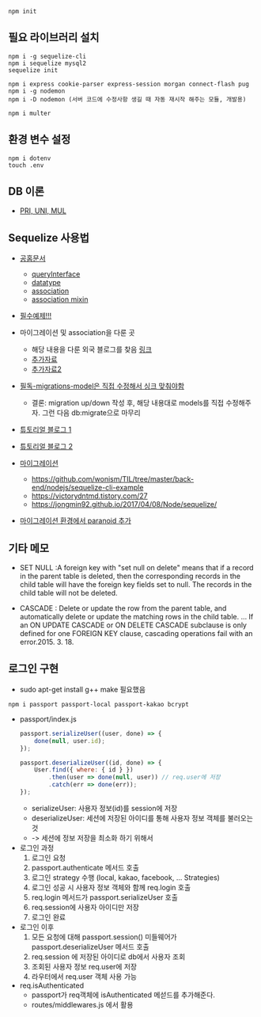 ```
npm init
```

## 필요 라이브러리 설치
```
npm i -g sequelize-cli
npm i sequelize mysql2
sequelize init

npm i express cookie-parser express-session morgan connect-flash pug
npm i -g nodemon
npm i -D nodemon (서버 코드에 수정사항 생길 때 자동 재시작 해주는 모듈, 개발용) 

npm i multer
```

## 환경 변수 설정
```
npm i dotenv
touch .env
```

## DB 이론
- [PRI, UNI, MUL](https://m.blog.naver.com/PostView.nhn?blogId=kshkyc&logNo=220366433383&proxyReferer=https%3A%2F%2Fwww.google.com%2F)

## Sequelize 사용법
- [공홈문서](http://docs.sequelizejs.com/manual/tutorial/migrations.html)
    - [queryInterface](http://docs.sequelizejs.com/class/lib/query-interface.js~QueryInterface.html)
    - [datatype](http://docs.sequelizejs.com/manual/tutorial/models-definition.html)
    - [association](http://docs.sequelizejs.com/class/lib/associations/base.js~Association.html)
    - [association mixin](https://stackoverflow.com/questions/49467654/what-methods-mixins-sequelize-adds-to-the-models-when-an-association-is-made)
- [필수예제!!!](https://github.com/sequelize/express-example/)
- 마이그레이션 및 association을 다룬 곳
    - 해당 내용을 다룬 외국 블로그를 찾음 [링크](https://medium.com/@andrewoons/how-to-define-sequelize-associations-using-migrations-de4333bf75a7)
    - [추가자료](https://codeburst.io/sequelize-migrations-setting-up-associations-985d29b61ee7)
    - [추가자료2](https://www.duringthedrive.com/2017/05/06/models-migrations-sequelize-node/)
    
- [필독-migrations-model은 직접 수정해서 싱크 맞춰야함](https://stackoverflow.com/questions/21105748/sequelize-js-how-to-use-migrations-and-sync)
    - 결론: migration up/down 작성 후, 해당 내용대로 models를 직접 수정해주자. 그런 다음 db:migrate으로 마무리
- [튜토리얼 블로그 1](http://webframeworks.kr/tutorials/expressjs/expressjs_orm_one/)
- [튜토리얼 블로그 2](https://hyunseob.github.io/2016/03/27/usage-of-sequelize-js/)
- [마이그레이션](http://blog.jeonghwan.net/sequelize-migration/)
    - https://github.com/wonism/TIL/tree/master/back-end/nodejs/sequelize-cli-example
    - https://victorydntmd.tistory.com/27
    - https://jongmin92.github.io/2017/04/08/Node/sequelize/
- [마이그레이션 환경에서 paranoid 추가](https://stackoverflow.com/questions/27292521/sequalizejs-adding-paranoid-configuration-to-an-existing-table)


## 기타 메모
- SET NULL :A foreign key with "set null on delete" means that if a record in the parent table is deleted, then the corresponding records in the child table will have the foreign key fields set to null. The records in the child table will not be deleted.

- CASCADE : Delete or update the row from the parent table, and automatically delete or update the matching rows in the child table. ... If an ON UPDATE CASCADE or ON DELETE CASCADE subclause is only defined for one FOREIGN KEY clause, cascading operations fail with an error.2015. 3. 18.

## 로그인 구현
- sudo apt-get install g++ make 필요했음
```
npm i passport passport-local passport-kakao bcrypt
```
- passport/index.js
	```js
	passport.serializeUser((user, done) => {
		done(null, user.id);	
	});

	passport.deserializeUser((id, done) => {
		User.find({ where: { id } })
			.then(user => done(null, user)) // req.user에 저장 
			.catch(err => done(err));
	});
	```
	- serializeUser: 사용자 정보(id)를 session에 저장
	- deserializeUser: 세션에 저장된 아이디를 통해 사용자 정보 객체를 불러오는 것
	- -> 세션에 정보 저장을 최소화 하기 위해서
- 로그인 과정
	1. 로그인 요청
	2. passport.authenticate 메서드 호출
	3. 로그인 strategy 수행 (local, kakao, facebook, ... Strategies)
	4. 로그인 성공 시 사용자 정보 객체와 함께 req.login 호출
	5. req.login 메서드가 passport.serializeUser 호출
	6. req.session에 사용자 아이디만 저장
	7. 로그인 완료	
- 로그인 이후
	1. 모든 요청에 대해 passport.session() 미들웨어가 passport.deserializeUser 메서드 호출
	2. req.session 에 저장된 아이디로 db에서 사용자 조회
	3. 조회된 사용자 정보 req.user에 저장
	4. 라우터에서 req.user 객체 사용 가능
- req.isAuthenticated
	- passport가 req객체에 isAuthenticated 메섣드를 추가해준다.
	- routes/middlewares.js 에서 활용
